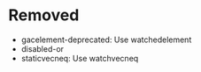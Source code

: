 Removed
=======

* gacelement-deprecated: Use watchedelement
* disabled-or
* staticvecneq: Use watchvecneq